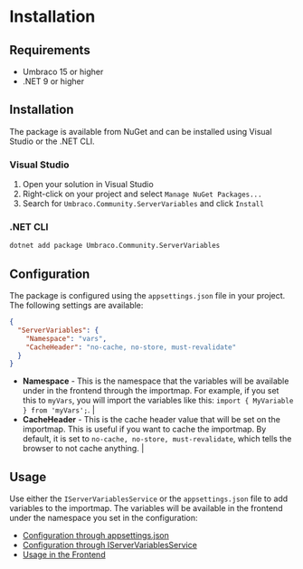 # Installation

## Requirements

- Umbraco 15 or higher
- .NET 9 or higher

## Installation

The package is available from NuGet and can be installed using Visual Studio or the .NET CLI.

### Visual Studio

1. Open your solution in Visual Studio
2. Right-click on your project and select `Manage NuGet Packages...`
3. Search for `Umbraco.Community.ServerVariables` and click `Install`

### .NET CLI

```bash
dotnet add package Umbraco.Community.ServerVariables
```

## Configuration

The package is configured using the `appsettings.json` file in your project. The following settings are available:

```json
{
  "ServerVariables": {
    "Namespace": "vars",
    "CacheHeader": "no-cache, no-store, must-revalidate"
  }
}
```

- **Namespace** - This is the namespace that the variables will be available under in the frontend through the importmap. For example, if you set this to `myVars`, you will import the variables like this: `import { MyVariable } from 'myVars';`. |
- **CacheHeader** - This is the cache header value that will be set on the importmap. This is useful if you want to cache the importmap. By default, it is set to `no-cache, no-store, must-revalidate`, which tells the browser to not cache anything. |

## Usage

Use either the `IServerVariablesService` or the `appsettings.json` file to add variables to the importmap. The variables will be available in the frontend under the namespace you set in the configuration:

- [Configuration through appsettings.json](02-appsettings.md)
- [Configuration through IServerVariablesService](03-csharp.md)
- [Usage in the Frontend](04-frontend.md)

